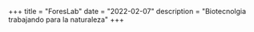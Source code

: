 +++
title = "ForesLab"
date = "2022-02-07"
description = "Biotecnolgia trabajando para la naturaleza"
+++
